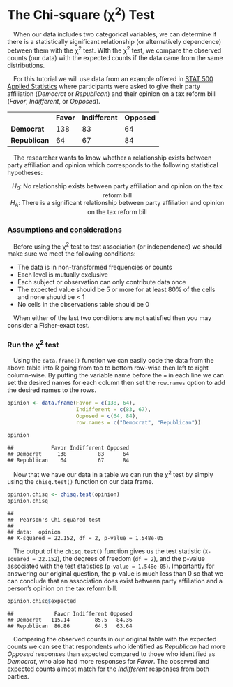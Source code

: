 
# The Chi-square (χ<sup>2</sup>) Test

 When our data includes two categorical variables, we can determine if
there is a statistically significant relationship (or alternatively
dependence) between them with the χ<sup>2</sup> test. WIth the
χ<sup>2</sup> test, we compare the observed counts (our data) with the
expected counts if the data came from the same distributions.

 For this tutorial we will use data from an example offered in [STAT 500
Applied Statistics](https://online.stat.psu.edu/stat500/lesson/8) where
participants were asked to give their party affiliation (*Democrat* or
*Republican*) and their opinion on a tax reform bill (*Favor*,
*Indifferent*, or *Opposed*).

<div align="center">

<table>
<tbody>
<tr>
<td>
</td>
<td>
<b>Favor</b>
</td>
<td>
<b>Indifferent</b>
</td>
<td>
<b>Opposed</b>
</td>
</tr>
<tr>
<td>
<b>Democrat</b>
</td>
<td>
138
</td>
<td>
83
</td>
<td>
64
</td>
</tr>
<tr>
<td>
<b>Republican</b>
</td>
<td>
64
</td>
<td>
67
</td>
<td>
84
</td>
</tr>
</tbody>
</table>

</div>

 The researcher wants to know whether a relationship exists between
party affiliation and opinion which corresponds to the following
statistical hypotheses:

<center>
<i>H<sub>0</sub></i>: No relationship exists between party affiliation
and opinion on the tax reform bill
</center>
<center>
<i>H<sub>A</sub></i>: There is a significant relationship between party
affiliation and opinion on the tax reform bill
</center>

### [Assumptions and considerations](https://www.ncbi.nlm.nih.gov/pmc/articles/PMC3900058/)

 Before using the χ<sup>2</sup> test to test association (or
independence) we should make sure we meet the following conditions:

-   The data is in non-transformed frequencies or counts
-   Each level is mutually exclusive
-   Each subject or observation can only contribute data once
-   The expected value should be 5 or more for at least 80% of the cells
    and none should be &lt; 1
-   No cells in the observations table should be 0

 When either of the last two conditions are not satisfied then you may
consider a Fisher-exact test.

### Run the χ<sup>2</sup> test

 Using the `data.frame()` function we can easily code the data from the
above table into R going from top to bottom row-wise then left to right
column-wise. By putting the variable name before the `=` in each line we
can set the desired names for each column then set the `row.names`
option to add the desired names to the rows.

``` r
opinion <- data.frame(Favor = c(138, 64),
                      Indifferent = c(83, 67),
                      Opposed = c(64, 84),
                      row.names = c("Democrat", "Republican"))

opinion
```

    ##            Favor Indifferent Opposed
    ## Democrat     138          83      64
    ## Republican    64          67      84

 Now that we have our data in a table we can run the χ<sup>2</sup> test
by simply using the `chisq.test()` function on our data frame.

``` r
opinion.chisq <- chisq.test(opinion)
opinion.chisq
```

    ## 
    ##  Pearson's Chi-squared test
    ## 
    ## data:  opinion
    ## X-squared = 22.152, df = 2, p-value = 1.548e-05

 The output of the `chisq.test()` function gives us the test statistic
(`X-squared = 22.152`), the degrees of freedom (`df = 2`), and the
p-value associated with the test statistics (`p-value = 1.548e-05`).
Importantly for answering our original question, the p-value is much
less than 0 so that we can conclude that an association does exist
between party affiliation and a person’s opinion on the tax reform bill.

``` r
opinion.chisq$expected
```

    ##             Favor Indifferent Opposed
    ## Democrat   115.14        85.5   84.36
    ## Republican  86.86        64.5   63.64

 Comparing the observed counts in our original table with the expected
counts we can see that respondents who identified as *Republican* had
more *Opposed* responses than expected compared to those who identified
as *Democrat*, who also had more responses for *Favor*. The observed and
expected counts almost match for the *Indifferent* responses from both
parties.
